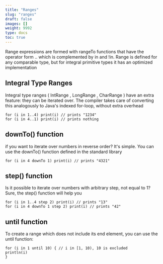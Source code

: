 ```yaml
---
title: "Ranges"
slug: "ranges"
draft: false
images: []
weight: 9992
type: docs
toc: true
---
```


Range expressions are formed with rangeTo functions that have the operator form .. which is complemented by in and !in.
Range is defined for any comparable type, but for integral primitive types it has an optimized implementation

## Integral Type Ranges
Integral type ranges ( IntRange , LongRange , CharRange ) have an extra feature: they can be iterated over. The compiler takes
care of converting this analogously to Java's indexed for-loop, without extra overhead

    for (i in 1..4) print(i) // prints "1234"
    for (i in 4..1) print(i) // prints nothing

## downTo() function
if you want to iterate over numbers in reverse order? It's simple. You can use the downTo() function defined in the
standard library 

    for (i in 4 downTo 1) print(i) // prints "4321"

## step() function
Is it possible to iterate over numbers with arbitrary step, not equal to 1? Sure, the step() function will help you

    for (i in 1..4 step 2) print(i) // prints "13"
    for (i in 4 downTo 1 step 2) print(i) // prints "42"

## until function
To create a range which does not include its end element, you can use the until function:

    for (i in 1 until 10) { // i in [1, 10), 10 is excluded
    println(i)
    }

